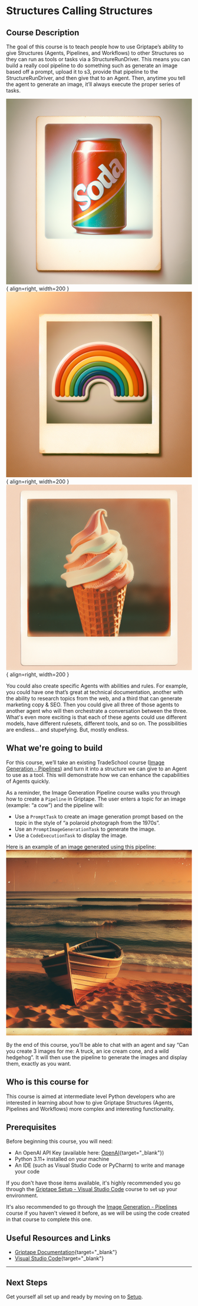 # Structures Calling Structures

## Course Description
The goal of this course is to teach people how to use Griptape’s ability to give Structures (Agents, Pipelines, and Workflows) to other Structures so they can run as tools or tasks via a StructureRunDriver. This means you can build a really cool pipeline to do something such as generate an image based off a prompt, upload it to s3, provide that pipeline to the StructureRunDriver, and then give that to an Agent. Then, anytime you tell the agent to generate an image, it’ll always execute the proper series of tasks.

![soda](assets/soda.png){ align=right, width=200 }
![rainbow](assets/rainbow.png){ align=right, width=200 }
![icecream](assets/icecream.png){ align=right, width=200 }

You could also create specific Agents with abilities and rules. For example, you could have one that’s great at technical documentation, another with the ability to research topics from the web, and a third that can generate marketing copy & SEO. Then you could give all three of those agents to another agent who will then orchestrate a conversation between the three. What's even more exciting is that each of these agents could use different models, have different rulesets, different tools, and so on. The possibilities are endless... and stupefying. But, mostly endless.


## What we're going to build
For this course, we’ll take an existing TradeSchool course ([Image Generation - Pipelines](../create-image-pipeline/index.md)) and turn it into a structure we can give to an Agent to use as a tool. This will demonstrate how we can enhance the capabilities of Agents quickly.

As a reminder, the Image Generation Pipeline course walks you through how to create a `Pipeline` in Griptape. The user enters a topic for an image (example: “a cow”) and the pipeline will:

* Use a `PromptTask` to create an image generation prompt based on the topic in the style of “a polaroid photograph from the 1970s”.
* Use an `PromptImageGenerationTask` to generate the image.
* Use a `CodeExecutionTask` to display the image.

Here is an example of an image generated using this pipeline:
![boat](assets/boat.png)

By the end of this course, you’ll be able to chat with an agent and say “Can you create 3 images for me: A truck, an ice cream cone, and a wild hedgehog”. It will then use the pipeline to generate the images and display them, exactly as you want.

## Who is this course for
This course is aimed at intermediate level Python developers who are interested in learning about how to give Griptape Structures (Agents, Pipelines and Workflows) more complex and interesting functionality.

## Prerequisites
Before beginning this course, you will need:

* An OpenAI API Key (available here: [OpenAI](https://beta.openai.com/account/api-keys){target="_blank"})
* Python 3.11+ installed on your machine
* An IDE (such as Visual Studio Code or PyCharm) to write and manage your code

If you don't have those items available, it's highly recommended you go through the [Griptape Setup - Visual Studio Code](../../setup/index.md) course to set up your environment.

It's also recommended to go through the  [Image Generation - Pipelines](../create-image-pipeline/index.md) course if you haven't viewed it before, as we will be using the code created in that course to complete this one.


## Useful Resources and Links

- [Griptape Documentation](https://github.com/griptape-ai/griptape){target="_blank"}
- [Visual Studio Code](https://code.visualstudio.com/){target="_blank"}


---
## Next Steps

Get yourself all set up and ready by moving on to [Setup](01_setup.md).

